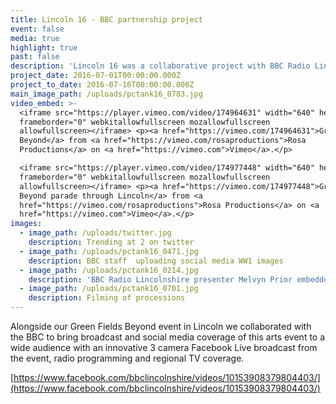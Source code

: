 ```yaml
---
title: Lincoln 16 - BBC partnership project
event: false
media: true
highlight: true
past: false
description: 'Lincoln 16 was a collaborative project with BBC Radio Lincolnshire bringing to life through broadcast, social media and events, the life and times of Lincoln in the First World War.  The media coverage ran alongside our events and arts project Green Fields Beyond'
project_date: 2016-07-01T00:00:00.000Z
project_to_date: 2016-07-16T00:00:00.000Z
main_image_path: /uploads/pctank16_0783.jpg
video_embed: >-
  <iframe src="https://player.vimeo.com/video/174964631" width="640" height="360"
  frameborder="0" webkitallowfullscreen mozallowfullscreen
  allowfullscreen></iframe> <p><a href="https://vimeo.com/174964631">Green Fields
  Beyond</a> from <a href="https://vimeo.com/rosaproductions">Rosa
  Productions</a> on <a href="https://vimeo.com">Vimeo</a>.</p>

  <iframe src="https://player.vimeo.com/video/174977448" width="640" height="360"
  frameborder="0" webkitallowfullscreen mozallowfullscreen
  allowfullscreen></iframe> <p><a href="https://vimeo.com/174977448">Green Fields
  Beyond parade through Lincoln</a> from <a
  href="https://vimeo.com/rosaproductions">Rosa Productions</a> on <a
  href="https://vimeo.com">Vimeo</a>.</p>
images:
  - image_path: /uploads/twitter.jpg
    description: Trending at 2 on twitter
  - image_path: /uploads/pctank16_0471.jpg
    description: BBC staff  uploading social media WW1 images
  - image_path: /uploads/pctank16_0214.jpg
    description: 'BBC Radio Lincolnshire presenter Melvyn Prior embedded in the cast!  As Mayor of Lincoln'
  - image_path: /uploads/pctank16_0701.jpg
    description: Filming of processions
---
```



Alongside our Green Fields Beyond event in Lincoln we collaborated with the BBC to bring broadcast and social media coverage of this arts event to a wide audience with an innovative 3 camera Facebook Live broadcast from the event, radio programming and regional TV coverage.

[https://www.facebook.com/bbclincolnshire/videos/10153908379804403/](https://www.facebook.com/bbclincolnshire/videos/10153908379804403/)
